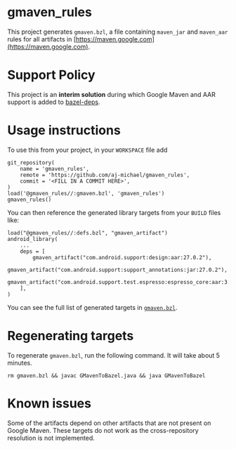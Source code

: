 # gmaven_rules

This project generates `gmaven.bzl`, a file containing `maven_jar` and `maven_aar`
rules for all artifacts in [https://maven.google.com](https://maven.google.com).

# Support Policy

This project is an **interim solution** during which Google Maven and AAR
support is added to [bazel-deps](https://github.com/johnynek/bazel-deps).

# Usage instructions

To use this from your project, in your `WORKSPACE` file add

```
git_repository(
    name = 'gmaven_rules',
    remote = 'https://github.com/aj-michael/gmaven_rules',
    commit = '<FILL IN A COMMIT HERE>',
)
load('@gmaven_rules//:gmaven.bzl', 'gmaven_rules')
gmaven_rules()
```

You can then reference the generated library targets from your `BUILD` files like:

```
load("@gmaven_rules//:defs.bzl", "gmaven_artifact")
android_library(
    ...
    deps = [
        gmaven_artifact("com.android.support:design:aar:27.0.2"),
        gmaven_artifact("com.android.support:support_annotations:jar:27.0.2"),
        gmaven_artifact("com.android.support.test.espresso:espresso_core:aar:3.0.1"),
    ],
)
```

You can see the full list of generated targets in [`gmaven.bzl`](https://raw.githubusercontent.com/aj-michael/gmaven_rules/master/gmaven.bzl).

# Regenerating targets

To regenerate `gmaven.bzl`, run the following command. It will take about 5 minutes.

```
rm gmaven.bzl && javac GMavenToBazel.java && java GMavenToBazel
```


# Known issues

Some of the artifacts depend on other artifacts that are not present on Google
Maven. These targets do not work as the cross-repository resolution is not
implemented.
